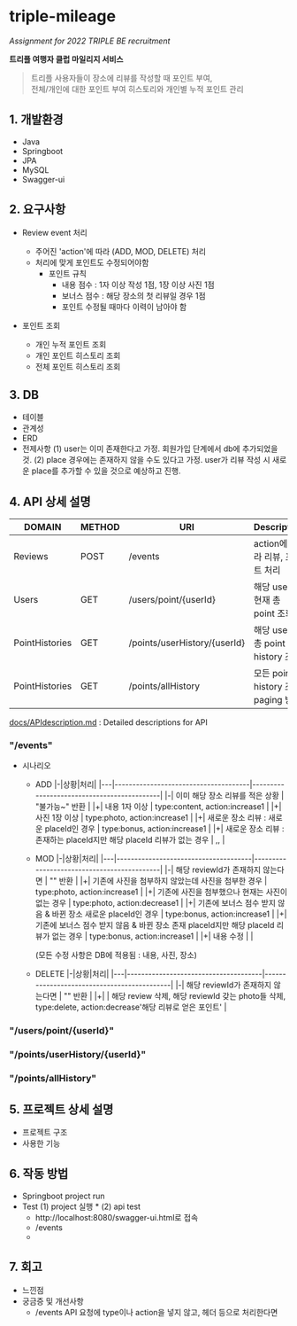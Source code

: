 # triple-mileage
*Assignment for 2022 TRIPLE BE recruitment*

**트리플 여행자 클럽 마일리지 서비스**

> 트리플 사용자들이 장소에 리뷰를 작성할 때 포인트 부여,  
> 전체/개인에 대한 포인트 부여 히스토리와
> 개인별 누적 포인트 관리
  
  
## 1. 개발환경
* Java
* Springboot
* JPA
* MySQL
* Swagger-ui



## 2. 요구사항
* Review event 처리
  * 주어진 'action'에 따라 (ADD, MOD, DELETE) 처리
  * 처리에 맞게 포인트도 수정되어야함
    * 포인트 규칙
      * 내용 점수 : 1자 이상 작성 1점, 1장 이상 사진 1점
      * 보너스 점수 : 해당 장소의 첫 리뷰일 경우 1점
      * 포인트 수정될 때마다 이력이 남아야 함
      
  
      
* 포인트 조회
  * 개인 누적 포인트 조회
  * 개인 포인트 히스토리 조회
  * 전체 포인트 히스토리 조회
  
  

## 3. DB
* 테이블
* 관계성
* ERD
* 전제사항
  (1) user는 이미 존재한다고 가정. 회원가입 단계에서 db에 추가되었을 것.
  (2) place 경우에는 존재하지 않을 수도 있다고 가정. user가 리뷰 작성 시 새로운 place를 추가할 수 있을 것으로 예상하고 진행.



## 4. API 상세 설명
|DOMAIN|METHOD|URI|Description|
|---------|------|--------------------|--------------------------------------------|
| Reviews | POST | /events | action에 따라 리뷰, 포인트 처리 |
| Users | GET | /users/point/{userId} | 해당 user의 현재 총 point 조회 |
| PointHistories | GET | /points/userHistory/{userId} | 해당 user의 총 point history 조회 |
| PointHistories | GET | /points/allHistory | 모든 point history 조회, paging 방식 |

[docs/APIdescription.md](docs/APIdescription.md) : Detailed descriptions for API

### "/events"
* 시나리오
  * ADD
    |-|상황|처리|
    |---|--------------------------------------|--------------------------------------------|
    |-| 이미 해당 장소 리뷰를 적은 상황 | "불가능~" 반환 |
    |+| 내용 1자 이상 | type:content, action:increase1 |
    |+| 사진 1장 이상 | type:photo, action:increase1 |
    |+| 새로운 장소 리뷰 : 새로운 placeId인 경우 | type:bonus, action:increase1 | 
    |+| 새로운 장소 리뷰 : 존재하는 placeId지만 해당 placeId 리뷰가 없는 경우 | ,, |
    
      
  * MOD
    |-|상황|처리|
    |---|--------------------------------------|--------------------------------------------|
    |-| 해당 reviewId가 존재하지 않는다면 | "" 반환 |
    |+| 기존에 사진을 첨부하지 않았는데 사진을 첨부한 경우 | type:photo, action:increase1 |
    |+| 기존에 사진을 첨부했으나 현재는 사진이 없는 경우 | type:photo, action:decrease1 |
    |+| 기존에 보너스 점수 받지 않음 & 바뀐 장소 새로운 placeId인 경우 | type:bonus, action:increase1 |
    |+| 기존에 보너스 점수 받지 않음 & 바뀐 장소 존재 placeId지만 해당 placeId 리뷰가 없는 경우  | type:bonus, action:increase1 |
    |+| 내용 수정 | |
    
    
    (모든 수정 사항은 DB에 적용됨 : 내용, 사진, 장소)
    
    
  * DELETE
    |-|상황|처리|
    |---|--------------------------------------|--------------------------------------------|
    |-| 해당 reviewId가 존재하지 않는다면 | "" 반환 |
    |+| | 해당 review 삭제, 해당 reviewId 갖는 photo들 삭제, type:delete, action:decrease'해당 리뷰로 얻은 포인트' |
    
      
### "/users/point/{userId}"
### "/points/userHistory/{userId}"
### "/points/allHistory"



## 5. 프로젝트 상세 설명
* 프로젝트 구조
* 사용한 기능


## 6. 작동 방법
* Springboot project run
* Test
  (1) project 실행
    *
  (2) api test
    * http://localhost:8080/swagger-ui.html로 접속
    * /events
    *
    
    
## 7. 회고
* 느낀점
* 궁금증 및 개선사항
  * /events API 요청에 type이나 action을 넣지 않고, 헤더 등으로 처리한다면 
